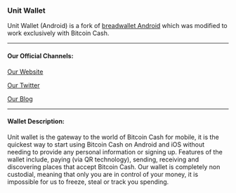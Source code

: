### Unit Wallet

Unit Wallet (Android) is a fork of [breadwallet Android](https://github.com/breadwallet/breadwallet-android) which was modified to work exclusively with Bitcoin Cash.

---------------

#### Our Official Channels:

[Our Website](https://www.unitwallet.co)

[Our Twitter](https://twitter.com/unitwallet)

[Our Blog](https://www.yours.org/user/unitco)

---------------

#### Wallet Description:

Unit wallet is the gateway to the world of Bitcoin Cash for mobile, it is the quickest way to start using Bitcoin Cash on Android and iOS without needing to provide any personal information or signing up. Features of the wallet include, paying (via QR technology), sending, receiving and discovering places that accept Bitcoin Cash. Our wallet is completely non custodial, meaning that only you are in control of your money, it is impossible for us to freeze, steal or track you spending.
